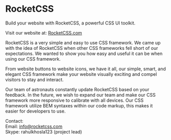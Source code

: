 RocketCSS
=========

Build your website with RocketCSS, a powerful CSS UI toolkit.

Visit our website at: <a href="http://rocketcss.com">RocketCSS.com</a>

RocketCSS is a very simple and easy to use CSS framework. We came up with the idea of RocketCSS when other CSS frameworks fell short of our expectations. We wanted to show you how easy and useful it can be when using our CSS framework.

From website buttons to website icons, we have it all, our simple, smart, and elegant CSS framework make your website visually exciting and compel visitors to stay and interact.

Our team of astronauts constantly update RocketCSS based on your feedback. In the future, we wish to expand our team and make our CSS framework more responsive to calibrate with all devices. Our CSS framework utilize BEM syntaxes within our code markup, this makes it easier for developers to use.

Contact:<br/>
Email: info@rocketcss.com<br />
Skype: rahulkhosla123 (project lead)

